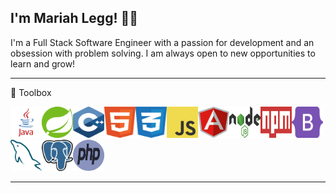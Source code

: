 ## I'm Mariah Legg! 👩‍💻

I'm a Full Stack Software Engineer with a passion for development and an obsession with problem solving. I am always open to new opportunities to learn and grow!

---

🧰 Toolbox

<img src="images/java.svg" alt="java logo" height="50px" width="50px" /><img src="images/spring.svg" alt="spring logo" height="50px" width="50px"/><img src="images/c++.svg" alt="c++ logo" height="50px" width="50px"/><img src="images/html.svg" alt="html5 logo" height="50px" width="50px"/><img src="images/css.svg" alt="css3 logo" height="50px" width="50px"/><img src="images/javascript.svg" alt="javascript logo" height="50px" width="50px"/><img src="images/angular.svg" alt="angular logo" height="50px" width="50px"/><img src="images/nodejs.svg" alt="nodejs logo" height="50px" width="50px"/><img src="images/npm.svg" alt="npm logo" height="50px" width="50px"/><img src="images/bootstrap.svg" alt="bootstrap logo" height="50px" width="50px"/><img src="images/mysql.svg" alt="mysql logo" height="50px" width="50px"/><img src="images/postgresql.svg" alt="postgresql logo" height="50px" width="50px"/><img src="images/php.svg" alt="php logo" height="50px" width="50px"/>

---

<!--
**cosmicavocado/cosmicavocado** is a ✨ _special_ ✨ repository because its `README.md` (this file) appears on your GitHub profile.

Here are some ideas to get you started:

- 🔭 I’m currently working on ...
- 🌱 I’m currently learning ...
- 👯 I’m looking to collaborate on ...
- 🤔 I’m looking for help with ...
- 💬 Ask me about ...
- 📫 How to reach me: ...
- 😄 Pronouns: ...
- ⚡ Fun fact: ...
-->

